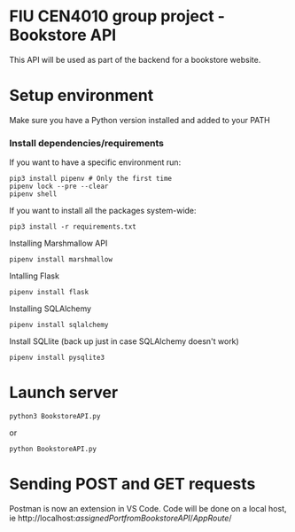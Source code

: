 # FIU CEN4010 group project - Bookstore API

This API will be used as part of the backend for a bookstore website.

# Setup environment

Make sure you have a Python version installed and added to your PATH

### Install dependencies/requirements

If you want to have a specific environment run:

    pip3 install pipenv # Only the first time
    pipenv lock --pre --clear
    pipenv shell

If you want to install all the packages system-wide:

    pip3 install -r requirements.txt

Installing Marshmallow API

    pipenv install marshmallow

Intalling Flask

    pipenv install flask

Installing SQLAlchemy

    pipenv install sqlalchemy

Install SQLlite (back up just in case SQLAlchemy doesn't work)

    pipenv install pysqlite3

# Launch server

    python3 BookstoreAPI.py

or

    python BookstoreAPI.py

# Sending POST and GET requests

Postman is now an extension in VS Code.
Code will be done on a local host, ie http://localhost:_assignedPortfromBookstoreAPI_/_AppRoute_/
